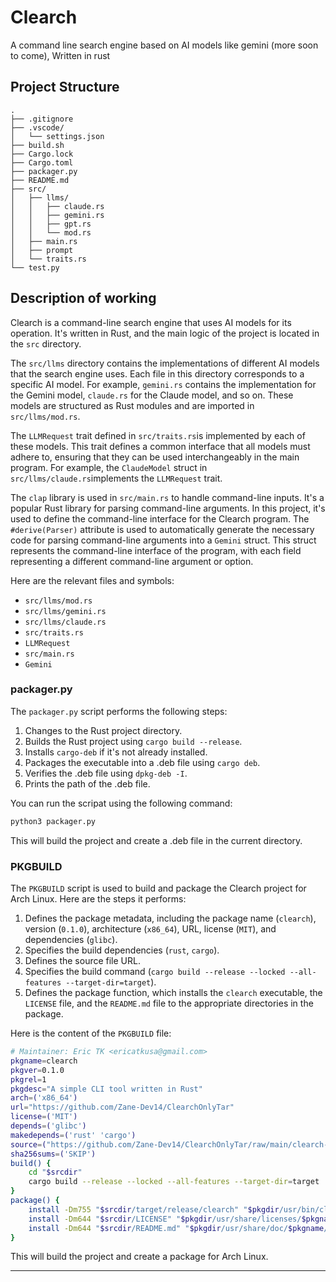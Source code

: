 # Clearch

A command line search engine based on AI models like gemini (more soon to come), Written in rust

## Project Structure

```text
.
├── .gitignore
├── .vscode/
│   └── settings.json
├── build.sh
├── Cargo.lock
├── Cargo.toml
├── packager.py
├── README.md
├── src/
│   ├── llms/
│   │   ├── claude.rs
│   │   ├── gemini.rs
│   │   ├── gpt.rs
│   │   └── mod.rs
│   ├── main.rs
│   ├── prompt
│   └── traits.rs
└── test.py
```

## Description of working

Clearch is a command-line search engine that uses AI models for its operation. It's written in Rust, and the main logic of the project is located in the ` src ` directory.

The ` src/llms ` directory contains the implementations of different AI models that the search engine uses. Each file in this directory corresponds to a specific AI model. For example, ` gemini.rs ` contains the implementation for the Gemini model, ` claude.rs ` for the Claude model, and so on. These models are structured as Rust modules and are imported in ` src/llms/mod.rs `.

The `LLMRequest` trait defined in ``src/traits.rs``is implemented by each of these models. This trait defines a common interface that all models must adhere to, ensuring that they can be used interchangeably in the main program. For example, the `ClaudeModel` struct in ``src/llms/claude.rs``implements the `LLMRequest` trait.

The `clap` library is used in ``src/main.rs``  to handle command-line inputs. It's a popular Rust library for parsing command-line arguments. In this project, it's used to define the command-line interface for the Clearch program. The `#derive(Parser)` attribute is used to automatically generate the necessary code for parsing command-line arguments into a `Gemini` struct. This struct represents the command-line interface of the program, with each field representing a different command-line argument or option.

Here are the relevant files and symbols:

- `src/llms/mod.rs`
- `src/llms/gemini.rs`
- `src/llms/claude.rs`
- `src/traits.rs`
- `LLMRequest`
- `src/main.rs`
- `Gemini`

### packager.py

The `packager.py` script performs the following steps:

1. Changes to the Rust project directory.
2. Builds the Rust project using `cargo build --release`.
3. Installs `cargo-deb` if it's not already installed.
4. Packages the executable into a .deb file using `cargo deb`.
5. Verifies the .deb file using `dpkg-deb -I`.
6. Prints the path of the .deb file.

You can run the scripat using the following command:

```sh
python3 packager.py
```

This will build the project and create a .deb file in the current directory.

### PKGBUILD

The `PKGBUILD` script is used to build and package the Clearch project for Arch Linux. Here are the steps it performs:

1. Defines the package metadata, including the package name (`clearch`), version (`0.1.0`), architecture (`x86_64`), URL, license (`MIT`), and dependencies (`glibc`).
2. Specifies the build dependencies (`rust`, `cargo`).
3. Defines the source file URL.
4. Specifies the build command (`cargo build --release --locked --all-features --target-dir=target`).
5. Defines the package function, which installs the `clearch` executable, the `LICENSE` file, and the `README.md` file to the appropriate directories in the package.

Here is the content of the `PKGBUILD` file:

```sh
# Maintainer: Eric TK <ericatkusa@gmail.com>
pkgname=clearch
pkgver=0.1.0
pkgrel=1
pkgdesc="A simple CLI tool written in Rust"
arch=('x86_64')
url="https://github.com/Zane-Dev14/ClearchOnlyTar"
license=('MIT')
depends=('glibc')
makedepends=('rust' 'cargo')
source=("https://github.com/Zane-Dev14/ClearchOnlyTar/raw/main/clearch-cli-0.1.0.tar.gz")
sha256sums=('SKIP')
build() {
    cd "$srcdir"
    cargo build --release --locked --all-features --target-dir=target
}
package() {
    install -Dm755 "$srcdir/target/release/clearch" "$pkgdir/usr/bin/clearch"
    install -Dm644 "$srcdir/LICENSE" "$pkgdir/usr/share/licenses/$pkgname/LICENSE"
    install -Dm644 "$srcdir/README.md" "$pkgdir/usr/share/doc/$pkgname/README.md"
}
```

This will build the project and create a package for Arch Linux.

---
